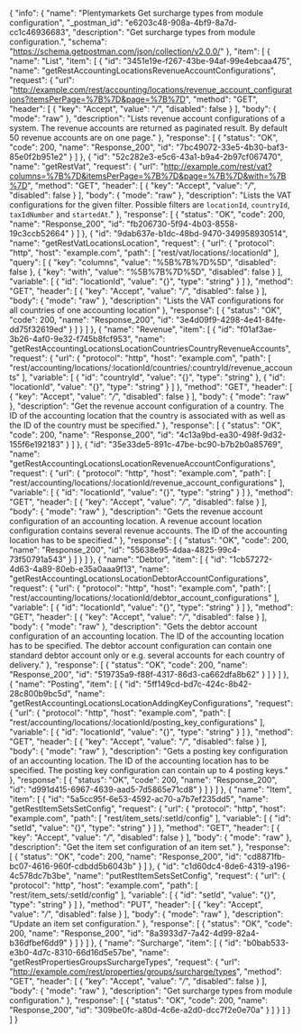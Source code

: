 {
  "info": {
    "name": "Plentymarkets Get surcharge types from module configuration",
    "_postman_id": "e6203c48-908a-4bf9-8a7d-cc1c46936683",
    "description": "Get surcharge types from module configuration.",
    "schema": "https://schema.getpostman.com/json/collection/v2.0.0/"
  },
  "item": [
    {
      "name": "List",
      "item": [
        {
          "id": "3451e19e-f267-43be-94af-99e4ebcaa475",
          "name": "getRestAccountingLocationsRevenueAccountConfigurations",
          "request": {
            "url": "http://example.com/rest/accounting/locations/revenue_account_configurations?itemsPerPage=%7B%7D&page=%7B%7D",
            "method": "GET",
            "header": [
              {
                "key": "Accept",
                "value": "*/*",
                "disabled": false
              }
            ],
            "body": {
              "mode": "raw"
            },
            "description": "Lists revenue account configurations of a system. The revenue accounts are returned as paginated result. By default 50 revenue accounts are on one page."
          },
          "response": [
            {
              "status": "OK",
              "code": 200,
              "name": "Response_200",
              "id": "7bc49072-33e5-4b30-baf3-85e0f2b951e2"
            }
          ]
        },
        {
          "id": "52c282e3-e5c6-43a1-b9a4-2b97cf067470",
          "name": "getRestVat",
          "request": {
            "url": "http://example.com/rest/vat?columns=%7B%7D&itemsPerPage=%7B%7D&page=%7B%7D&with=%7B%7D",
            "method": "GET",
            "header": [
              {
                "key": "Accept",
                "value": "*/*",
                "disabled": false
              }
            ],
            "body": {
              "mode": "raw"
            },
            "description": "Lists the VAT configurations for the given filter. Possible filters are <code>locationId</code>, <code>countryId</code>, <code>taxIdNumber</code> and <code>startedAt</code>."
          },
          "response": [
            {
              "status": "OK",
              "code": 200,
              "name": "Response_200",
              "id": "fb206730-5f94-4b03-8558-19c3ccb52664"
            }
          ]
        },
        {
          "id": "9dab637e-b1dc-48bd-9470-349958930514",
          "name": "getRestVatLocationsLocation",
          "request": {
            "url": {
              "protocol": "http",
              "host": "example.com",
              "path": [
                "rest/vat/locations/:locationId"
              ],
              "query": [
                {
                  "key": "columns",
                  "value": "%5B%7B%7D%5D",
                  "disabled": false
                },
                {
                  "key": "with",
                  "value": "%5B%7B%7D%5D",
                  "disabled": false
                }
              ],
              "variable": [
                {
                  "id": "locationId",
                  "value": "{}",
                  "type": "string"
                }
              ]
            },
            "method": "GET",
            "header": [
              {
                "key": "Accept",
                "value": "*/*",
                "disabled": false
              }
            ],
            "body": {
              "mode": "raw"
            },
            "description": "Lists the VAT configurations for all countries of one accounting location"
          },
          "response": [
            {
              "status": "OK",
              "code": 200,
              "name": "Response_200",
              "id": "3e4d09f9-4298-4e41-84fe-dd75f32619ed"
            }
          ]
        }
      ]
    },
    {
      "name": "Revenue",
      "item": [
        {
          "id": "f01af3ae-3b26-4af0-9e32-f745b8fcf953",
          "name": "getRestAccountingLocationsLocationCountriesCountryRevenueAccounts",
          "request": {
            "url": {
              "protocol": "http",
              "host": "example.com",
              "path": [
                "rest/accounting/locations/:locationId/countries/:countryId/revenue_accounts"
              ],
              "variable": [
                {
                  "id": "countryId",
                  "value": "{}",
                  "type": "string"
                },
                {
                  "id": "locationId",
                  "value": "{}",
                  "type": "string"
                }
              ]
            },
            "method": "GET",
            "header": [
              {
                "key": "Accept",
                "value": "*/*",
                "disabled": false
              }
            ],
            "body": {
              "mode": "raw"
            },
            "description": "Get the revenue account configuration of a country. The ID of the accounting location that the country is associated with as well as the ID of the country must be specified."
          },
          "response": [
            {
              "status": "OK",
              "code": 200,
              "name": "Response_200",
              "id": "4c13a9bd-ea30-498f-9d32-155f6e192183"
            }
          ]
        },
        {
          "id": "35e33de5-891c-47be-bc90-b7b2b0a85769",
          "name": "getRestAccountingLocationsLocationRevenueAccountConfigurations",
          "request": {
            "url": {
              "protocol": "http",
              "host": "example.com",
              "path": [
                "rest/accounting/locations/:locationId/revenue_account_configurations"
              ],
              "variable": [
                {
                  "id": "locationId",
                  "value": "{}",
                  "type": "string"
                }
              ]
            },
            "method": "GET",
            "header": [
              {
                "key": "Accept",
                "value": "*/*",
                "disabled": false
              }
            ],
            "body": {
              "mode": "raw"
            },
            "description": "Gets the revenue account configuration of an accounting location. A revenue account location configuration contains several revenue accounts. The ID of the accounting location has to be specified."
          },
          "response": [
            {
              "status": "OK",
              "code": 200,
              "name": "Response_200",
              "id": "55638e95-4daa-4825-99c4-73f50791a543"
            }
          ]
        }
      ]
    },
    {
      "name": "Debtor",
      "item": [
        {
          "id": "1cb57272-4d63-4a89-80eb-e35a0aaa9f13",
          "name": "getRestAccountingLocationsLocationDebtorAccountConfigurations",
          "request": {
            "url": {
              "protocol": "http",
              "host": "example.com",
              "path": [
                "rest/accounting/locations/:locationId/debtor_account_configurations"
              ],
              "variable": [
                {
                  "id": "locationId",
                  "value": "{}",
                  "type": "string"
                }
              ]
            },
            "method": "GET",
            "header": [
              {
                "key": "Accept",
                "value": "*/*",
                "disabled": false
              }
            ],
            "body": {
              "mode": "raw"
            },
            "description": "Gets the debtor account configuration of an accounting location. The ID of the accounting location has to be specified. The debtor account configuration can contain one standard debtor account only or e.g. several accounts for each country of delivery."
          },
          "response": [
            {
              "status": "OK",
              "code": 200,
              "name": "Response_200",
              "id": "519735a9-f88f-4317-86d3-ca662dfa8b62"
            }
          ]
        }
      ]
    },
    {
      "name": "Posting",
      "item": [
        {
          "id": "5ff149cd-bd7c-424c-8b42-28c800b9bc5d",
          "name": "getRestAccountingLocationsLocationAddingKeyConfigurations",
          "request": {
            "url": {
              "protocol": "http",
              "host": "example.com",
              "path": [
                "rest/accounting/locations/:locationId/posting_key_configurations"
              ],
              "variable": [
                {
                  "id": "locationId",
                  "value": "{}",
                  "type": "string"
                }
              ]
            },
            "method": "GET",
            "header": [
              {
                "key": "Accept",
                "value": "*/*",
                "disabled": false
              }
            ],
            "body": {
              "mode": "raw"
            },
            "description": "Gets a posting key configuration of an accounting location. The ID of the accounting location has to be specified. The posting key configuration can contain up to 4 posting keys."
          },
          "response": [
            {
              "status": "OK",
              "code": 200,
              "name": "Response_200",
              "id": "d991d415-6967-4639-aad5-7d5865e71cd8"
            }
          ]
        }
      ]
    },
    {
      "name": "Item",
      "item": [
        {
          "id": "5a5cc95f-6e53-4592-ac70-a7b7ef235dd5",
          "name": "getRestItemSetsSetConfig",
          "request": {
            "url": {
              "protocol": "http",
              "host": "example.com",
              "path": [
                "rest/item_sets/:setId/config"
              ],
              "variable": [
                {
                  "id": "setId",
                  "value": "{}",
                  "type": "string"
                }
              ]
            },
            "method": "GET",
            "header": [
              {
                "key": "Accept",
                "value": "*/*",
                "disabled": false
              }
            ],
            "body": {
              "mode": "raw"
            },
            "description": "Get the item set configuration of an item set."
          },
          "response": [
            {
              "status": "OK",
              "code": 200,
              "name": "Response_200",
              "id": "cd8871fb-bc07-4616-960f-cdbdd5b6043b"
            }
          ]
        },
        {
          "id": "c1d60dc4-8de6-4319-a196-4c578dc7b3be",
          "name": "putRestItemSetsSetConfig",
          "request": {
            "url": {
              "protocol": "http",
              "host": "example.com",
              "path": [
                "rest/item_sets/:setId/config"
              ],
              "variable": [
                {
                  "id": "setId",
                  "value": "{}",
                  "type": "string"
                }
              ]
            },
            "method": "PUT",
            "header": [
              {
                "key": "Accept",
                "value": "*/*",
                "disabled": false
              }
            ],
            "body": {
              "mode": "raw"
            },
            "description": "Update an item set configuration."
          },
          "response": [
            {
              "status": "OK",
              "code": 200,
              "name": "Response_200",
              "id": "8a3933d7-7a42-4d99-82a4-b36dfbef6dd9"
            }
          ]
        }
      ]
    },
    {
      "name": "Surcharge",
      "item": [
        {
          "id": "b0bab533-e3b0-4d7c-8310-66d16d5e57be",
          "name": "getRestPropertiesGroupsSurchargeTypes",
          "request": {
            "url": "http://example.com/rest/properties/groups/surcharge/types",
            "method": "GET",
            "header": [
              {
                "key": "Accept",
                "value": "*/*",
                "disabled": false
              }
            ],
            "body": {
              "mode": "raw"
            },
            "description": "Get surcharge types from module configuration."
          },
          "response": [
            {
              "status": "OK",
              "code": 200,
              "name": "Response_200",
              "id": "309be0fc-a80d-4c6e-a2d0-dcc7f2e0e70a"
            }
          ]
        }
      ]
    }
  ]
}